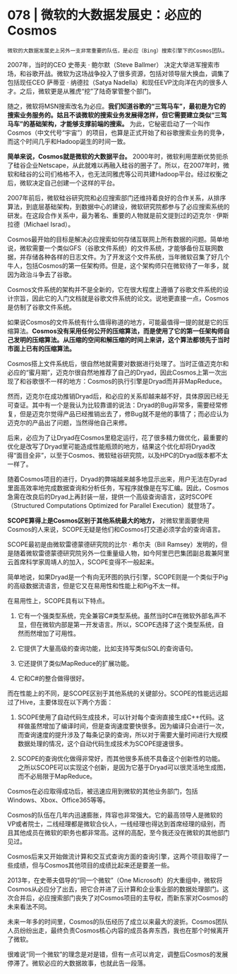 # 078 | 微软的大数据发展史：必应的Cosmos

    微软的大数据发展史上另外一支非常重要的队伍，是必应（Bing）搜索引擎下的Cosmos团队。

2007年，当时的CEO 史蒂夫 · 鲍尔默（Steve Ballmer） 决定大举进军搜索市场，和谷歌开战。微软为这场战争投入了很多资源，包括对领导层大换血，调集了包括现任CEO 萨蒂亚 · 纳德拉（Satya Nadella）和现任EVP沈向洋在内的很多人才。之后，微软更是从雅虎“挖”了陆奇掌管整个部门。

随之，微软将MSN搜索改名为必应。**我们知道谷歌的“三驾马车”，最初是为它的搜索业务服务的。姑且不谈微软的搜索业务发展得怎样，但它需要建立类似“三驾马车”的基础架构，才能够支撑前端的搜索。** 为此，它秘密启动了一个叫作Cosmos（中文代号“宇宙”）的项目，也算是正式开始了和谷歌搜索业务的竞争，而这个时间几乎和Hadoop诞生的时间一致。

**简单来说，Cosmos就是微软的大数据平台。** 2000年时，微软利用垄断优势扼杀了硅谷企业Netscape，从此就难以再融入硅谷的圈子了。所以，在2007年时，微软和硅谷的公司们格格不入，也无法同雅虎等公司共建Hadoop平台。经过权衡之后，微软决定自己创建一个这样的平台。

2007年前后，微软硅谷研究院和必应搜索部门还维持着良好的合作关系，从排序算法，到底层基础架构，到数据中心的建设，微软研究院都参与了必应搜索系统的研发。在这段合作关系中，最为著名、重要的人物就是前文提到过的迈克尔 · 伊斯拉德（Michael Israd）。

Cosmos最开始的目标是解决必应搜索如何存储互联网上所有数据的问题。简单地说，微软需要一个类似GFS（谷歌文件系统）的文件系统，才能够备份互联网数据，并存储各种各样的日志文件。为了开发这个文件系统，当年微软召集了好几个牛人，包括Cosmos的第一任架构师。但是，这个架构师只在微软待了一年多，就因为政治斗争去了谷歌。

Cosmos文件系统的架构并不是全新的，它在很大程度上遵循了谷歌文件系统的设计宗旨，因此它的入门文档就是谷歌文件系统的论文。说地更直接一点，Cosmos是仿制了谷歌文件系统。

如果说Cosmos的文件系统有什么值得称道的地方，可能最值得一提的就是它的压缩算法。**Cosmos没有采用任何公开的压缩算法，而是使用了它的第一任架构师自己发明的压缩算法。从压缩的空间和解压缩的时间上来讲，这个算法都领先于当时市面上已有的压缩算法。**

Cosmos搭上文件系统后，很自然地就需要对数据进行处理了。当时正值迈克尔和必应的“蜜月期”，迈克尔很自然地推荐了自己的Dryad，因此Cosmos上第一次出现了和谷歌很不一样的地方：Cosmos的执行引擎是Dryad而并非MapReduce。

然而，迈克尔在成功推销Dryad后，和必应的关系却越来越不好，具体原因已经无可查证。其中有一个是我认为比较靠谱的说法：Dryad的Bug非常多，需要经常修复，但是迈克尔觉得产品已经推销出去了，修Bug就不是他的事情了；而必应认为迈克尔的产品出了问题，当然得他自己来修。

后来，必应为了让Dryad在Cosmos里稳定运行，花了很多精力做优化，最重要的优化是改写了Dryad里可能造成性能瓶颈的地方，结果这个优化却将Dryad改得“面目全非”，以至于Cosmos、微软硅谷研究院，以及HPC的Dryad版本都不太一样了。

随着Cosmos项目的进行，Dryad的弊端越来越多地显示出来，用户无法在Dyrad里面高效率地完成数据查询和分析任务，写程序就像是在写汇编。因此，Cosmos急需在改良后的Dryad上再封装一层，提供一个高级查询语言，这时SCOPE（Structured Computations Optimized for Parallel Execution）就登场了。

**SCOPE算得上是Cosmos区别于其他系统最大的地方，** 对微软里面要使用Cosmos的人来说，SCOPE无疑是他们和Cosmos打交道必须学会的查询语言。

SCOPE最初是由微软雷德蒙德研究院的比尔 · 希尔夫（Bill Ramsey）发明的，但是随着微软雷德蒙德研究院另外一位重量级人物，如今阿里巴巴集团副总裁兼阿里云首席科学家周靖人的加入，SCOPE变得不一般起来。

简单地说，如果Dryad是一个有向无环图的执行引擎，SCOPE则是一个类似于Pig的高级数据流语言，但是它又在易用性和性能上和Pig不太一样。

在易用性上，SCOPE具有以下特点。

1.  它有一个强类型系统，完全兼容C#类型系统。虽然当时C#在微软外部名声不显，但在微软内部是第一开发语言。所以，SCOPE选择了这个类型系统，自然而然增加了可用性。
    
2.  它提供了大量高级的查询功能，比如支持写类似SQL的查询语句。
    
3.  它还提供了类似MapReduce的扩展功能。
    
4.  它和C#的整合做得很好。
    

而在性能上的不同，是SCOPE区别于其他系统的关键部分。SCOPE的性能远远超过了Hive，主要体现在以下两个方面：

1.  SCOPE使用了自动代码生成技术，可以针对每个查询直接生成C++代码。这样做虽然增加了编译时间，但是查询速度要快很多。因为编译只会进行一次，而查询速度的提升涉及了每条记录的查询，所以对于需要大量时间进行大规模数据处理的情况，这个自动代码生成技术为SCOPE提速很多。
    
2.  SCOPE的查询优化做得非常好，而其他很多系统不具备这个创新性的功能。之所以SCOPE可以实现这个创新，是因为它基于Dryad可以很灵活地生成图，而不必局限于MapReduce。
    

Cosmos在必应取得成功后，被迅速应用到微软的其他业务部门，包括Windows、Xbox、Office365等等。

Cosmos的队伍在几年内迅速膨胀，阵容也非常强大。它的最高领导人是微软的VP或者院士，二线经理都是微软合伙人，一线经理也得达到首席经理的级别，而且其他成员在微软的职务也都非常高。这样的高配，至今我还没在微软的其他部门见过。

Cosmos后来又开始做流计算和交互式查询方面的查询引擎，这两个项目取得了一些成绩，但与Cosmos其他项目的成绩比起来还是要差一些。

2013年，在史蒂夫倡导的“同一个微软”（One Microsoft）的大重组中，微软将Cosmos从必应分了出去，把它合并进了云计算和企业事业部的数据处理部门。这次合并后，必应搜索部门丧失了对Cosmos项目的主导权，而新东家对Cosmos的未来看法不同。

未来一年多的时间里，Cosmos的队伍经历了成立以来最大的波折。Cosmos团队人员纷纷出走，最终负责Cosmos核心内容的成员各奔东西，我也在那个时候离开了微软。

很难说“同一个微软”的理念是对是错，但有一点可以肯定，调整后Cosmos的发展停滞了。微软必应的大数据故事，也就此告一段落。
    
